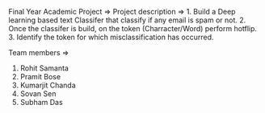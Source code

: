 Final Year Academic Project =>
  Project description =>
    1.	Build a Deep learning based text Classifer that classify if any email is spam or not.
    2.	Once the classifer is build, on the token (Charracter/Word) perform hotflip.
    3.	Identify the token for which misclassification has occurred.

Team members =>
  1. Rohit Samanta 
  2. Pramit Bose
  3. Kumarjit Chanda
  4. Sovan Sen 
  5. Subham Das
